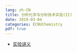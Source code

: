 ```yaml
---
lang: zh-CN
title: 分析化学与分析技术实验(II)
date: 2019-03-04
categories: ECNUChemistry
pdf: true
---
```

* [实验讲义](https://njzjz.coding.net/api/share/download/b8ebbc45-e88f-4dc3-970f-c0674de93ad3)